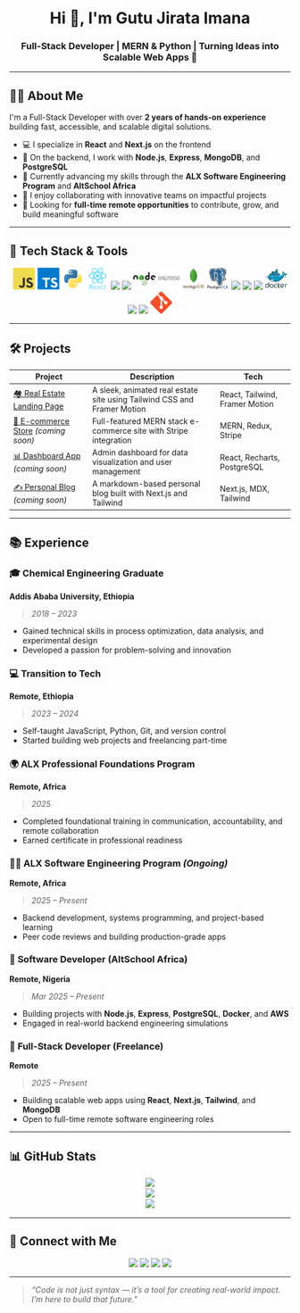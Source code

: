 <h1 align="center">Hi 👋, I'm Gutu Jirata Imana</h1>
<h3 align="center">Full-Stack Developer | MERN & Python | Turning Ideas into Scalable Web Apps 🚀</h3>

---

## 👨‍💻 About Me

I'm a Full-Stack Developer with over **2 years of hands-on experience** building fast, accessible, and scalable digital solutions.

- 💻 I specialize in **React** and **Next.js** on the frontend
- 🧠 On the backend, I work with **Node.js**, **Express**, **MongoDB**, and **PostgreSQL**
- 🌱 Currently advancing my skills through the **ALX Software Engineering Program** and **AltSchool Africa**
- 🤝 I enjoy collaborating with innovative teams on impactful projects
- 🎯 Looking for **full-time remote opportunities** to contribute, grow, and build meaningful software

---

## 🧰 Tech Stack & Tools

<p align="center">
  <img src="https://raw.githubusercontent.com/devicons/devicon/master/icons/javascript/javascript-original.svg" width="40" />
  <img src="https://raw.githubusercontent.com/devicons/devicon/master/icons/typescript/typescript-original.svg" width="40" />
  <img src="https://raw.githubusercontent.com/devicons/devicon/master/icons/python/python-original.svg" width="40" />
  <img src="https://raw.githubusercontent.com/devicons/devicon/master/icons/react/react-original-wordmark.svg" width="40" />
  <img src="https://cdn.worldvectorlogo.com/logos/nextjs-2.svg" width="40" />
  <img src="https://reactnative.dev/img/header_logo.svg" width="40" />
  <img src="https://raw.githubusercontent.com/devicons/devicon/master/icons/nodejs/nodejs-original-wordmark.svg" width="40" />
  <img src="https://raw.githubusercontent.com/devicons/devicon/master/icons/express/express-original-wordmark.svg" width="40" />
  <img src="https://raw.githubusercontent.com/devicons/devicon/master/icons/mongodb/mongodb-original-wordmark.svg" width="40" />
  <img src="https://raw.githubusercontent.com/devicons/devicon/master/icons/postgresql/postgresql-original-wordmark.svg" width="40" />
  <img src="https://cdn.worldvectorlogo.com/logos/django.svg" width="40" />
  <img src="https://www.vectorlogo.zone/logos/pocoo_flask/pocoo_flask-icon.svg" width="40" />
  <img src="https://www.vectorlogo.zone/logos/tailwindcss/tailwindcss-icon.svg" width="40" />
  <img src="https://raw.githubusercontent.com/devicons/devicon/master/icons/docker/docker-original-wordmark.svg" width="40" />
  <img src="https://www.vectorlogo.zone/logos/firebase/firebase-icon.svg" width="40" />
  <img src="https://www.chartjs.org/media/logo-title.svg" width="40" />
  <img src="https://raw.githubusercontent.com/devicons/devicon/master/icons/git/git-original.svg" width="40" />
</p>

---

## 🛠️ Projects

| Project | Description | Tech |
|--------|-------------|------|
| [🏘️ Real Estate Landing Page](https://github.com/gutujir/real-state-tailwindcss) | A sleek, animated real estate site using Tailwind CSS and Framer Motion | React, Tailwind, Framer Motion |
| [🛒 E-commerce Store](#) *(coming soon)* | Full-featured MERN stack e-commerce site with Stripe integration | MERN, Redux, Stripe |
| [📊 Dashboard App](#) *(coming soon)* | Admin dashboard for data visualization and user management | React, Recharts, PostgreSQL |
| [✍️ Personal Blog](#) *(coming soon)* | A markdown-based personal blog built with Next.js and Tailwind | Next.js, MDX, Tailwind |

---

## 📚 Experience

### 🎓 **Chemical Engineering Graduate**  
**Addis Ababa University, Ethiopia**  
> *2018 – 2023*  
- Gained technical skills in process optimization, data analysis, and experimental design  
- Developed a passion for problem-solving and innovation

### 💻 **Transition to Tech**  
**Remote, Ethiopia**  
> *2023 – 2024*  
- Self-taught JavaScript, Python, Git, and version control  
- Started building web projects and freelancing part-time

### 🌍 **ALX Professional Foundations Program**  
**Remote, Africa**  
> *2025*  
- Completed foundational training in communication, accountability, and remote collaboration  
- Earned certificate in professional readiness

### 🧑‍💻 **ALX Software Engineering Program** *(Ongoing)*  
**Remote, Africa**  
> *2025 – Present*  
- Backend development, systems programming, and project-based learning  
- Peer code reviews and building production-grade apps

### 🚀 **Software Developer (AltSchool Africa)**  
**Remote, Nigeria**  
> *Mar 2025 – Present*  
- Building projects with **Node.js**, **Express**, **PostgreSQL**, **Docker**, and **AWS**  
- Engaged in real-world backend engineering simulations

### 🧩 **Full-Stack Developer (Freelance)**  
**Remote**  
> *2025 – Present*  
- Building scalable web apps using **React**, **Next.js**, **Tailwind**, and **MongoDB**  
- Open to full-time remote software engineering roles

---

## 📊 GitHub Stats

<p align="center">
  <img src="https://github-readme-stats.vercel.app/api?username=gutujir&show_icons=true&theme=radical" />
  <br />
  <img src="https://github-readme-streak-stats.herokuapp.com/?user=gutujir&theme=radical" />
  <br />
  <img src="https://github-readme-stats.vercel.app/api/top-langs/?username=gutujir&layout=compact&theme=radical" />
</p>

---

## 🔗 Connect with Me

<p align="center">
  <a href="https://portfolio-website-5udy.vercel.app/#contact"><img src="https://img.shields.io/badge/Portfolio-%23000000?style=for-the-badge&logo=vercel&logoColor=white" /></a>
  <a href="https://linkedin.com/in/gutu-jirata"><img src="https://img.shields.io/badge/LinkedIn-%230077B5?style=for-the-badge&logo=linkedin&logoColor=white" /></a>
  <a href="https://twitter.com/gutujirata64"><img src="https://img.shields.io/badge/Twitter-%231DA1F2?style=for-the-badge&logo=twitter&logoColor=white" /></a>
  <a href="https://instagram.com/gutujir"><img src="https://img.shields.io/badge/Instagram-%23E4405F?style=for-the-badge&logo=instagram&logoColor=white" /></a>
</p>

---

> *“Code is not just syntax — it’s a tool for creating real-world impact. I’m here to build that future.”*

